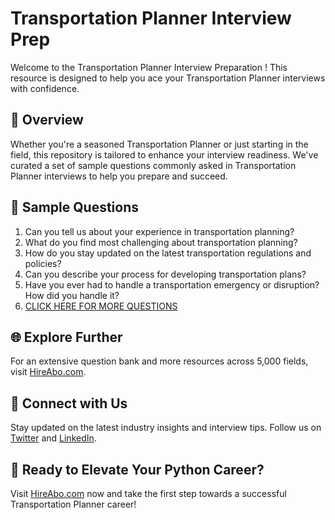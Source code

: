 # Transportation Planner Interview Prep

Welcome to the Transportation Planner Interview Preparation ! This resource is designed to help you ace your Transportation Planner interviews with confidence.

## 🚀 Overview

Whether you're a seasoned Transportation Planner or just starting in the field, this repository is tailored to enhance your interview readiness. We've curated a set of sample questions commonly asked in Transportation Planner interviews to help you prepare and succeed.

## 📝 Sample Questions

1. Can you tell us about your experience in transportation planning?
2. What do you find most challenging about transportation planning?
3. How do you stay updated on the latest transportation regulations and policies?
4. Can you describe your process for developing transportation plans?
5. Have you ever had to handle a transportation emergency or disruption? How did you handle it?
6. [CLICK HERE FOR MORE QUESTIONS](https://hireabo.com/job/23_2_0/Transportation%20Planner)

## 🌐 Explore Further

For an extensive question bank and more resources across 5,000 fields, visit [HireAbo.com](https://www.hireabo.com).

## 📱 Connect with Us

Stay updated on the latest industry insights and interview tips. Follow us on [Twitter](https://twitter.com/hireabo) and [LinkedIn](https://www.linkedin.com/in/hire-abo-3609972a8/).

## 🚀 Ready to Elevate Your Python Career?

Visit [HireAbo.com](https://www.hireabo.com) now and take the first step towards a successful Transportation Planner career!